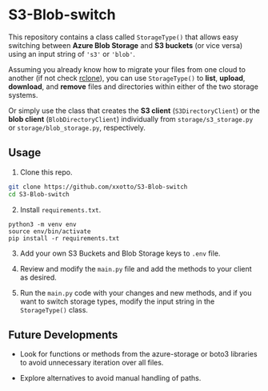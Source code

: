 # S3-Blob-switch

This repository contains a class called `StorageType()` that allows easy switching between **Azure Blob Storage** and **S3 buckets** (or vice versa) using an input string of `'s3'` or `'blob'`.

Assuming you already know how to migrate your files from one cloud to another (if not check [rclone](https://rclone.org/)), you can use `StorageType()` to **list**, **upload**, **download**, and **remove** files and directories within either of the two storage systems.

Or simply use the class that creates the **S3 client** (`S3DirectoryClient`) or the **blob client** (`BlobDirectoryClient`) individually from `storage/s3_storage.py` or `storage/blob_storage.py`, respectively.

## Usage

1. Clone this repo.
```bash
git clone https://github.com/xxotto/S3-Blob-switch
cd S3-Blob-switch
```

2. Install `requirements.txt`.
```
python3 -m venv env
source env/bin/activate
pip install -r requirements.txt
```

3. Add your own S3 Buckets and Blob Storage keys to `.env` file.

4. Review and modify the `main.py` file and add the methods to your client as desired.

5. Run the `main.py` code with your changes and new methods, and if you want to switch storage types, modify the input string in the `StorageType()` class.

## Future Developments

- Look for functions or methods from the azure-storage or boto3 libraries to avoid unnecessary iteration over all files.

- Explore alternatives to avoid manual handling of paths.
